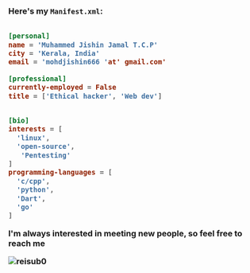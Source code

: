 
<h3 hello there.</h3>

Here's my `Manifest.xml`:

```toml

[personal]
name = 'Muhammed Jishin Jamal T.C.P'
city = 'Kerala, India'
email = 'mohdjishin666 'at' gmail.com'

[professional]
currently-employed = False
title = ['Ethical hacker', 'Web dev']


[bio]
interests = [
  'linux',
  'open-source',
   'Pentesting'
]
programming-languages = [
  'c/cpp',
  'python',
  'Dart',
  'go'
]

```


I'm always interested in meeting new people, so feel free to reach me 

<p align="center">
  
 
</p>

<p align="left">
  <img src="https://github-readme-stats.vercel.app/api?username=mohdjishin&show_icons=true" alt="reisub0" /> 

</p>
<p align="left"> </p>



